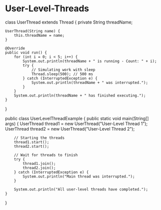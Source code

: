 # User-Level-Threads


class UserThread extends Thread {
    private String threadName;

    UserThread(String name) {
        this.threadName = name;
    }

    @Override
    public void run() {
        for (int i = 0; i < 5; i++) {
            System.out.println(threadName + " is running - Count: " + i);
            try {
                // Simulating work with sleep
                Thread.sleep(500); // 500 ms
            } catch (InterruptedException e) {
                System.out.println(threadName + " was interrupted.");
            }
        }
        System.out.println(threadName + " has finished executing.");
    }
}

public class UserLevelThreadExample {
    public static void main(String[] args) {
        UserThread thread1 = new UserThread("User-Level Thread 1");
        UserThread thread2 = new UserThread("User-Level Thread 2");

        // Starting the threads
        thread1.start();
        thread2.start();

        // Wait for threads to finish
        try {
            thread1.join();
            thread2.join();
        } catch (InterruptedException e) {
            System.out.println("Main thread was interrupted.");
        }

        System.out.println("All user-level threads have completed.");
    }
}
